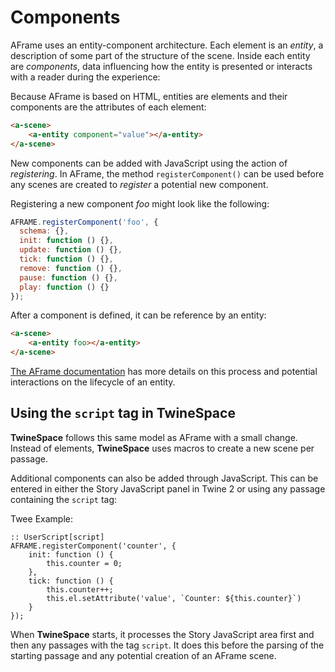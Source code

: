 # Components

AFrame uses an entity-component architecture. Each element is an *entity*, a description of some part of the structure of the scene. Inside each entity are *components*, data influencing how the entity is presented or interacts with a reader during the experience:

Because AFrame is based on HTML, entities are elements and their components are the attributes of each element:

```html
<a-scene>
    <a-entity component="value"></a-entity>
</a-scene>
```

New components can be added with JavaScript using the action of *registering*. In AFrame, the method `registerComponent()` can be used before any scenes are created to *register* a potential new component.

Registering a new component *foo* might look like the following:

```javascript
AFRAME.registerComponent('foo', {
  schema: {},
  init: function () {},
  update: function () {},
  tick: function () {},
  remove: function () {},
  pause: function () {},
  play: function () {}
});
```

After a component is defined, it can be reference by an entity:

```html
<a-scene>
    <a-entity foo></a-entity>
</a-scene>
```

[The AFrame documentation](https://aframe.io/docs/1.3.0/core/component.html#register-a-component) has more details on this process and potential interactions on the lifecycle of an entity.

## Using the `script` tag in **TwineSpace**

**TwineSpace** follows this same model as AFrame with a small change. Instead of elements, **TwineSpace** uses macros to create a new scene per passage.

Additional components can also be added through JavaScript. This can be entered in either the Story JavaScript panel in Twine 2 or using any passage containing the `script` tag:

Twee Example:

```twee
:: UserScript[script]
AFRAME.registerComponent('counter', {
    init: function () {
        this.counter = 0;
    },
    tick: function () {
        this.counter++;
        this.el.setAttribute('value', `Counter: ${this.counter}`)
    }
});
```

When **TwineSpace** starts, it processes the Story JavaScript area first and then any passages with the tag `script`. It does this before the parsing of the starting passage and any potential creation of an AFrame scene.

